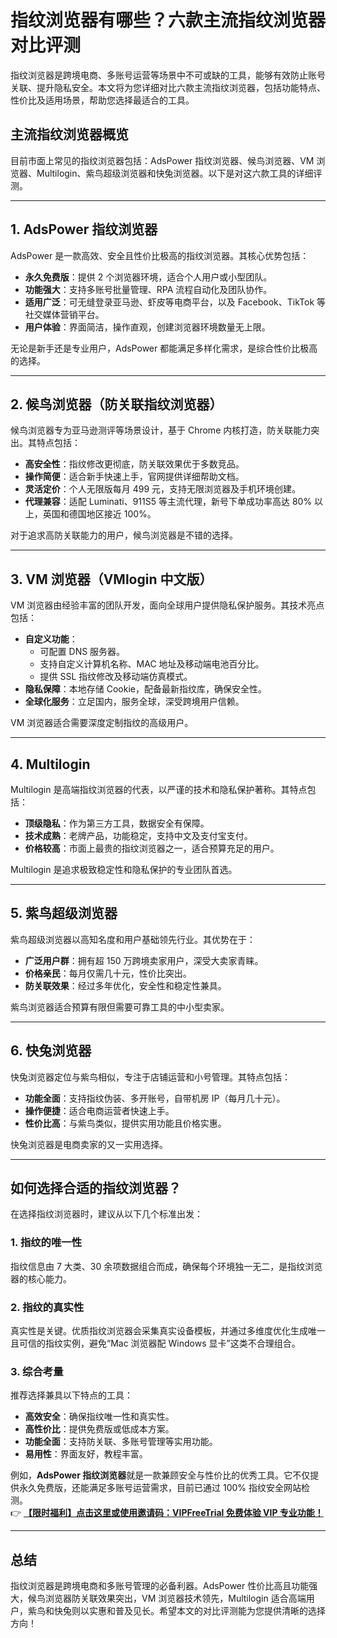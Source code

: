# 指纹浏览器有哪些？六款主流指纹浏览器对比评测

指纹浏览器是跨境电商、多账号运营等场景中不可或缺的工具，能够有效防止账号关联、提升隐私安全。本文将为您详细对比六款主流指纹浏览器，包括功能特点、性价比及适用场景，帮助您选择最适合的工具。

## 主流指纹浏览器概览

目前市面上常见的指纹浏览器包括：AdsPower 指纹浏览器、候鸟浏览器、VM 浏览器、Multilogin、紫鸟超级浏览器和快兔浏览器。以下是对这六款工具的详细评测。

---

## 1. AdsPower 指纹浏览器

AdsPower 是一款高效、安全且性价比极高的指纹浏览器。其核心优势包括：

- **永久免费版**：提供 2 个浏览器环境，适合个人用户或小型团队。
- **功能强大**：支持多账号批量管理、RPA 流程自动化及团队协作。
- **适用广泛**：可无缝登录亚马逊、虾皮等电商平台，以及 Facebook、TikTok 等社交媒体营销平台。
- **用户体验**：界面简洁，操作直观，创建浏览器环境数量无上限。

无论是新手还是专业用户，AdsPower 都能满足多样化需求，是综合性价比极高的选择。

---

## 2. 候鸟浏览器（防关联指纹浏览器）

候鸟浏览器专为亚马逊测评等场景设计，基于 Chrome 内核打造，防关联能力突出。其特点包括：

- **高安全性**：指纹修改更彻底，防关联效果优于多数竞品。
- **操作简便**：适合新手快速上手，官网提供详细帮助文档。
- **灵活定价**：个人无限版每月 499 元，支持无限浏览器及手机环境创建。
- **代理兼容**：适配 Luminati、911S5 等主流代理，新号下单成功率高达 80% 以上，英国和德国地区接近 100%。

对于追求高防关联能力的用户，候鸟浏览器是不错的选择。

---

## 3. VM 浏览器（VMlogin 中文版）

VM 浏览器由经验丰富的团队开发，面向全球用户提供隐私保护服务。其技术亮点包括：

- **自定义功能**：
  - 可配置 DNS 服务器。
  - 支持自定义计算机名称、MAC 地址及移动端电池百分比。
  - 提供 SSL 指纹修改及移动端仿真模式。
- **隐私保障**：本地存储 Cookie，配备最新指纹库，确保安全性。
- **全球化服务**：立足国内，服务全球，深受跨境用户信赖。

VM 浏览器适合需要深度定制指纹的高级用户。

---

## 4. Multilogin

Multilogin 是高端指纹浏览器的代表，以严谨的技术和隐私保护著称。其特点包括：

- **顶级隐私**：作为第三方工具，数据安全有保障。
- **技术成熟**：老牌产品，功能稳定，支持中文及支付宝支付。
- **价格较高**：市面上最贵的指纹浏览器之一，适合预算充足的用户。

Multilogin 是追求极致稳定性和隐私保护的专业团队首选。

---

## 5. 紫鸟超级浏览器

紫鸟超级浏览器以高知名度和用户基础领先行业。其优势在于：

- **广泛用户群**：拥有超 150 万跨境卖家用户，深受大卖家青睐。
- **价格亲民**：每月仅需几十元，性价比突出。
- **防关联效果**：经过多年优化，安全性和稳定性兼具。

紫鸟浏览器适合预算有限但需要可靠工具的中小型卖家。

---

## 6. 快兔浏览器

快兔浏览器定位与紫鸟相似，专注于店铺运营和小号管理。其特点包括：

- **功能全面**：支持指纹伪装、多开账号，自带机房 IP（每月几十元）。
- **操作便捷**：适合电商运营者快速上手。
- **性价比高**：与紫鸟类似，提供实用功能且价格实惠。

快兔浏览器是电商卖家的又一实用选择。

---

## 如何选择合适的指纹浏览器？

在选择指纹浏览器时，建议从以下几个标准出发：

### 1. 指纹的唯一性

指纹信息由 7 大类、30 余项数据组合而成，确保每个环境独一无二，是指纹浏览器的核心能力。

### 2. 指纹的真实性

真实性是关键。优质指纹浏览器会采集真实设备模板，并通过多维度优化生成唯一且可信的指纹实例，避免“Mac 浏览器配 Windows 显卡”这类不合理组合。

### 3. 综合考量

推荐选择兼具以下特点的工具：
- **高效安全**：确保指纹唯一性和真实性。
- **高性价比**：提供免费版或低成本方案。
- **功能全面**：支持防关联、多账号管理等实用功能。
- **易用性**：界面友好，教程丰富。

例如，**AdsPower 指纹浏览器**就是一款兼顾安全与性价比的优秀工具。它不仅提供永久免费版，还能满足多账号运营需求，目前已通过 100% 指纹安全网站检测。  
👉 **[【限时福利】点击这里或使用邀请码：VIPFreeTrial 免费体验 VIP 专业功能！](https://bit.ly/adspower_free)**

---

## 总结

指纹浏览器是跨境电商和多账号管理的必备利器。AdsPower 性价比高且功能强大，候鸟浏览器防关联效果突出，VM 浏览器技术领先，Multilogin 适合高端用户，紫鸟和快兔则以实惠和普及见长。希望本文的对比评测能为您提供清晰的选择方向！